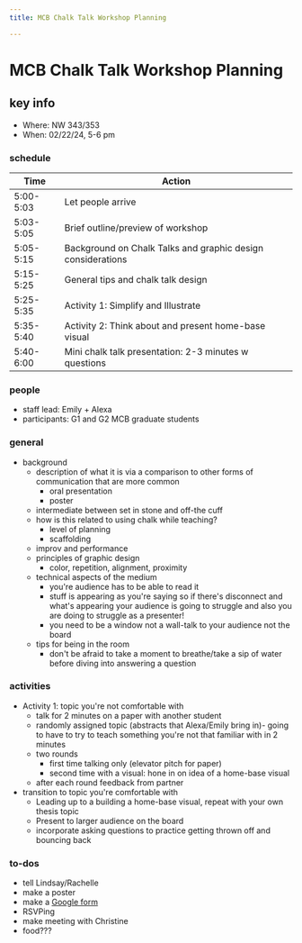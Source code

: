 ```yaml
---
title: MCB Chalk Talk Workshop Planning

---
```


# MCB Chalk Talk Workshop Planning

## key info
- Where: NW 343/353
- When: 02/22/24,  5-6 pm

### schedule

| Time | Action |  
| -------- | -------- | 
|   5:00-5:03 |  Let people arrive   | 
|  5:03-5:05   |  Brief outline/preview of workshop   | 
| 5:05-5:15     |  Background on Chalk Talks and graphic design considerations   |
5:15-5:25 | General tips and chalk talk design |
|   5:25-5:35  | Activity 1: Simplify and Illustrate  | 
|  5:35-5:40   | Activity 2: Think about and present home-base visual  | 
|  5:40-6:00   |    Mini chalk talk presentation: 2-3 minutes w questions  |  



### people
* staff lead: Emily + Alexa
* participants: G1 and G2 MCB graduate students

### general
* background
    * description of what it is via a comparison to other forms of communication that are more common
        * oral presentation
        * poster
     * intermediate  between set in stone and off-the cuff
    * how is this related to using chalk while teaching?
        * level of planning
        * scaffolding
    * improv and performance
    * principles of graphic design
        * color, repetition, alignment, proximity
    * technical aspects of the medium
        * you're audience has to be able to read it 
        * stuff is appearing as you're saying so if there's disconnect and what's appearing your audience is going to struggle and also you are doing to struggle as a presenter! 
        * you need to be a window not a wall-talk to your audience not the board
    * tips for being in the room
        * don't be afraid to take a moment to breathe/take a sip of water before diving into answering a question

### activities
* Activity 1: topic you're not comfortable with
    * talk for 2 minutes on a paper with another student
    * randomly assigned topic (abstracts that Alexa/Emily bring in)- going to have to try to teach something you're not that familiar with in 2 minutes 
    * two rounds
        * first time talking only (elevator pitch for paper)
        * second time with a visual: hone in on idea of a home-base visual 
    * after each round feedback from partner
* transition to topic you're comfortable with
    * Leading up to a building a home-base visual, repeat with your own thesis topic
    * Present to larger audience on the board
    * incorporate asking questions to practice getting thrown off and bouncing back 


### to-dos
* tell Lindsay/Rachelle
* make a poster
* make a [Google form](https://docs.google.com/forms/d/e/1FAIpQLSfmAw2IDOHuRznOnIovqMHMOrsO4Z11y7re4JT0C2ZNBRDtUw/viewform?usp=sf_link)
* RSVPing
* make meeting with Christine
* food???